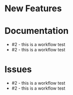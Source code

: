 # New Features

# Documentation

- #2 - this is a workflow test 
- #2 - this is a workflow test 
# Issues

- #2 - this is a workflow test 
- #2 - this is a workflow test 
